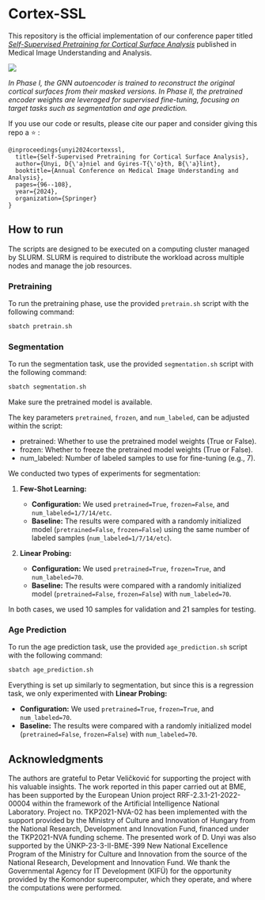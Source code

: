 # Cortex-SSL

This repository is the official implementation of our conference paper titled [*Self-Supervised Pretraining for Cortical Surface Analysis*](https://link.springer.com/chapter/10.1007/978-3-031-66955-2_7) published in Medical Image Understanding and Analysis.

<img src="images/ssl_full.drawio.svg"/>

*In Phase I, the GNN autoencoder is trained to reconstruct the original cortical surfaces from their masked versions. In Phase II, the pretrained encoder weights are leveraged for supervised fine-tuning, focusing on target tasks such as segmentation and age prediction.*

If you use our code or results, please cite our paper and consider giving this repo a :star: :
```
@inproceedings{unyi2024cortexssl,
  title={Self-Supervised Pretraining for Cortical Surface Analysis},
  author={Unyi, D{\'a}niel and Gyires-T{\'o}th, B{\'a}lint},
  booktitle={Annual Conference on Medical Image Understanding and Analysis},
  pages={96--108},
  year={2024},
  organization={Springer}
}
```

## How to run

The scripts are designed to be executed on a computing cluster managed by SLURM. SLURM is required to distribute the workload across multiple nodes and manage the job resources.

### Pretraining

To run the pretraining phase, use the provided `pretrain.sh` script with the following command:
```bash
sbatch pretrain.sh
```

### Segmentation

To run the segmentation task, use the provided `segmentation.sh` script with the following command:
 ```bash
 sbatch segmentation.sh
 ```
Make sure the pretrained model is available.

The key parameters `pretrained`, `frozen`, and `num_labeled`, can be adjusted within the script:
- pretrained: Whether to use the pretrained model weights (True or False).
- frozen: Whether to freeze the pretrained model weights (True or False).
- num_labeled: Number of labeled samples to use for fine-tuning (e.g., 7).

We conducted two types of experiments for segmentation:

1. **Few-Shot Learning:**
   - **Configuration:** We used `pretrained=True`, `frozen=False`, and `num_labeled=1/7/14/etc`.
   - **Baseline:** The results were compared with a randomly initialized model (`pretrained=False`, `frozen=False`) using the same number of labeled samples (`num_labeled=1/7/14/etc`).

2. **Linear Probing:**
   - **Configuration:** We used `pretrained=True`, `frozen=True`, and `num_labeled=70`.
   - **Baseline:** The results were compared with a randomly initialized model (`pretrained=False`, `frozen=False`) with `num_labeled=70`.

In both cases, we used 10 samples for validation and 21 samples for testing.

### Age Prediction

To run the age prediction task, use the provided `age_prediction.sh` script with the following command:
 ```bash
 sbatch age_prediction.sh
 ```
Everything is set up similarly to segmentation, but since this is a regression task, we only experimented with **Linear Probing:**
   - **Configuration:** We used `pretrained=True`, `frozen=True`, and `num_labeled=70`.
   - **Baseline:** The results were compared with a randomly initialized model (`pretrained=False`, `frozen=False`) with `num_labeled=70`.

## Acknowledgments

The authors are grateful to Petar Veličković for supporting the project with his valuable insights. The work reported in this paper carried out at BME, has been supported by the European Union project RRF-2.3.1-21-2022-00004 within the framework of the Artificial Intelligence National Laboratory. Project no. TKP2021-NVA-02 has been implemented with the support provided by the Ministry of Culture and Innovation of Hungary from the National Research, Development and Innovation Fund, financed under the TKP2021-NVA funding scheme. The presented work of D. Unyi was also supported by the ÚNKP-23-3-II-BME-399 New National Excellence Program of the Ministry for Culture and Innovation from the source of the National Research, Development and Innovation Fund. We thank the Governmental Agency for IT Development (KIFÜ) for the opportunity provided by the Komondor supercomputer, which they operate, and where the computations were performed.
